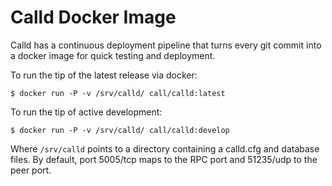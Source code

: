 # Calld Docker Image

Calld has a continuous deployment pipeline that turns every git commit into a
docker image for quick testing and deployment.

To run the tip of the latest release via docker:

```$ docker run -P -v /srv/calld/ call/calld:latest```

To run the tip of active development:

```$ docker run -P -v /srv/calld/ call/calld:develop```

Where ```/srv/calld``` points to a directory containing a calld.cfg and
database files. By default, port 5005/tcp maps to the RPC port and 51235/udp to
the peer port.
